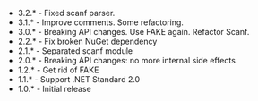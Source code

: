 * 3.2.* - Fixed scanf parser.
* 3.1.* - Improve comments. Some refactoring.
* 3.0.* - Breaking API changes. Use FAKE again. Refactor Scanf.
* 2.2.* - Fix broken NuGet dependency 
* 2.1.* - Separated scanf module
* 2.0.* - Breaking API changes: no more internal side effects
* 1.2.* - Get rid of FAKE
* 1.1.* - Support .NET Standard 2.0
* 1.0.* - Initial release


